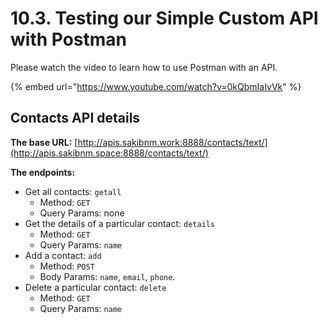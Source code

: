 # 10.3. Testing our Simple Custom API with Postman

Please watch the video to learn how to use Postman with an API.

{% embed url="https://www.youtube.com/watch?v=0kQbmIaIvVk" %}

## Contacts API details

**The base URL:** [http://apis.sakibnm.work:8888/contacts/text/](http://apis.sakibnm.space:8888/contacts/text/)

**The endpoints:**

* Get all contacts: `getall`
  * Method: `GET`
  * Query Params: none
* Get the details of a particular contact: `details`
  * Method: `GET`
  * Query Params: `name`
* Add a contact: `add`
  * Method: `POST`
  * Body Params: `name`, `email`, `phone`.
* Delete a particular contact: `delete`
  * Method: `GET`
  * Query Params: `name`

